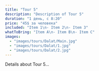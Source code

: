 ```yaml
---
title: "Tour 5"
description: "Description of Tour 5"
duration: "1 день, с 8:20"
price: "45$ за человека"
included: "Item 1\n- Item 2\n- Item 3"
whatToBring: "Item A\n- Item B\n- Item C"
images:
  - "images/tours/Dalat/Main.jpg"
  - "images/tours/Dalat/1.jpg"
  - "images/tours/Dalat/2.jpg"
---
```


Details about Tour 5...
